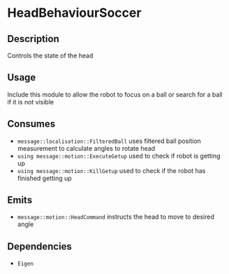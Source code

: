 HeadBehaviourSoccer
=============

## Description

Controls the state of the head

## Usage

Include this module to allow the robot to focus on a ball or search for a ball if it is not visible

## Consumes

* `message::localisation::FilteredBall` uses filtered ball position measurement to calculate angles to rotate head
* `using message::motion::ExecuteGetup` used to check if robot is getting up
* `using message::motion::KillGetup` used to check if the robot has finished getting up

## Emits

* `message::motion::HeadCommand` instructs the head to move to desired angle

## Dependencies

* `Eigen`
